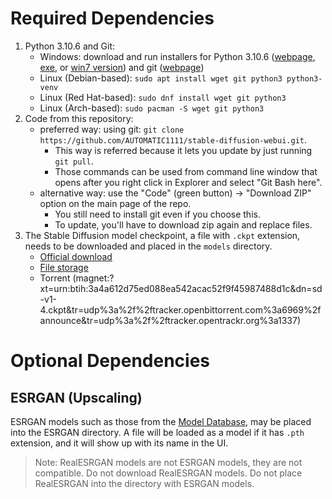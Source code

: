 # Required Dependencies
1. Python 3.10.6 and Git:
    - Windows: download and run installers for Python 3.10.6 ([webpage](https://www.python.org/downloads/release/python-3106/), [exe](https://www.python.org/ftp/python/3.10.6/python-3.10.6-amd64.exe), or [win7 version](https://github.com/adang1345/PythonWin7/raw/master/3.10.6/python-3.10.6-amd64-full.exe)) and git ([webpage](https://git-scm.com/download/win))
    - Linux (Debian-based): `sudo apt install wget git python3 python3-venv`
    - Linux (Red Hat-based): `sudo dnf install wget git python3`
    - Linux (Arch-based): `sudo pacman -S wget git python3`
2. Code from this repository:
    - preferred way: using git: `git clone https://github.com/AUTOMATIC1111/stable-diffusion-webui.git`.
        - This way is referred because it lets you update by just running `git pull`.
        - Those commands can be used from command line window that opens after you right click in Explorer and select "Git Bash here".
    - alternative way: use the "Code" (green button) -> "Download ZIP" option on the main page of the repo.
        - You still need to install git even if you choose this.
        - To update, you'll have to download zip again and replace files.
3. The Stable Diffusion model checkpoint, a file with `.ckpt` extension, needs to be downloaded and placed in the `models` directory.
    - [Official download](https://huggingface.co/CompVis/stable-diffusion-v-1-4-original)
    - [File storage](https://drive.yerf.org/wl/?id=EBfTrmcCCUAGaQBXVIj5lJmEhjoP1tgl)
    - Torrent (magnet:?xt=urn:btih:3a4a612d75ed088ea542acac52f9f45987488d1c&dn=sd-v1-4.ckpt&tr=udp%3a%2f%2ftracker.openbittorrent.com%3a6969%2fannounce&tr=udp%3a%2f%2ftracker.opentrackr.org%3a1337)

# Optional Dependencies

## ESRGAN (Upscaling)
ESRGAN models such as those from the [Model Database](https://upscale.wiki/wiki/Model_Database), may be placed into the ESRGAN directory.
A file will be loaded as a model if it has `.pth` extension, and it will show up with its name in the UI.

> Note: RealESRGAN models are not ESRGAN models, they are not compatible. Do not download RealESRGAN models. Do not place RealESRGAN into the directory with ESRGAN models.
